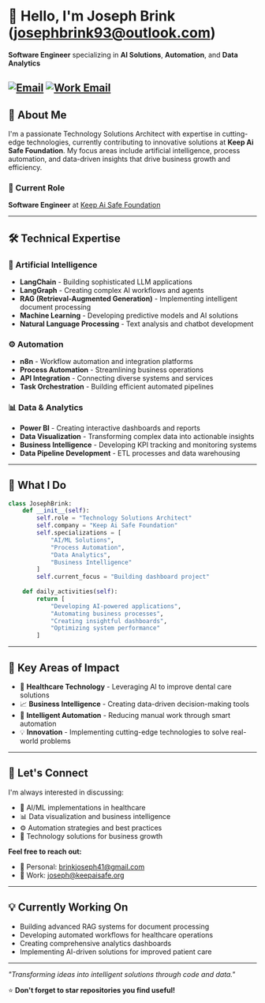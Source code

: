 # 👋 Hello, I'm Joseph Brink (josephbrink93@outlook.com)

**Software Engineer** specializing in **AI Solutions**, **Automation**, and **Data Analytics**

[![Email](https://img.shields.io/badge/Email-brinkjoseph41@gmail.com-red?style=flat-square&logo=gmail)](mailto:brinkjoseph41@gmail.com)
[![Work Email](https://img.shields.io/badge/Work-joseph@keepaisafe.org-blue?style=flat-square&logo=microsoft-outlook)](mailto:joseph@keepaisafe.org)
---

## 🚀 About Me

I'm a passionate Technology Solutions Architect with expertise in cutting-edge technologies, currently contributing to innovative solutions at **Keep Ai Safe Foundation**. My focus areas include artificial intelligence, process automation, and data-driven insights that drive business growth and efficiency.

### 🏢 Current Role
**Software Engineer** at [Keep Ai Safe Foundation](https://keepaisafe.org/)

---

## 🛠️ Technical Expertise

### 🤖 Artificial Intelligence
- **LangChain** - Building sophisticated LLM applications
- **LangGraph** - Creating complex AI workflows and agents
- **RAG (Retrieval-Augmented Generation)** - Implementing intelligent document processing
- **Machine Learning** - Developing predictive models and AI solutions
- **Natural Language Processing** - Text analysis and chatbot development

### ⚙️ Automation
- **n8n** - Workflow automation and integration platforms
- **Process Automation** - Streamlining business operations
- **API Integration** - Connecting diverse systems and services
- **Task Orchestration** - Building efficient automated pipelines

### 📊 Data & Analytics
- **Power BI** - Creating interactive dashboards and reports
- **Data Visualization** - Transforming complex data into actionable insights
- **Business Intelligence** - Developing KPI tracking and monitoring systems
- **Data Pipeline Development** - ETL processes and data warehousing

---

## 🎯 What I Do

```python
class JosephBrink:
    def __init__(self):
        self.role = "Technology Solutions Architect"
        self.company = "Keep Ai Safe Foundation"
        self.specializations = [
            "AI/ML Solutions",
            "Process Automation", 
            "Data Analytics",
            "Business Intelligence"
        ]
        self.current_focus = "Building dashboard project"
    
    def daily_activities(self):
        return [
            "Developing AI-powered applications",
            "Automating business processes",
            "Creating insightful dashboards",
            "Optimizing system performance"
        ]
```

---

## 🌟 Key Areas of Impact

- 🔬 **Healthcare Technology** - Leveraging AI to improve dental care solutions
- 📈 **Business Intelligence** - Creating data-driven decision-making tools
- 🤖 **Intelligent Automation** - Reducing manual work through smart automation
- 💡 **Innovation** - Implementing cutting-edge technologies to solve real-world problems

---


## 🤝 Let's Connect

I'm always interested in discussing:
- 🤖 AI/ML implementations in healthcare
- 📊 Data visualization and business intelligence
- ⚙️ Automation strategies and best practices
- 💼 Technology solutions for business growth

**Feel free to reach out:**
- 📧 Personal: [brinkjoseph41@gmail.com](mailto:brinkjoseph41@gmail.com)
- 💼 Work: [joseph@keepaisafe.org](mailto:joseph@keepaisafe.org)

---

## 💡 Currently Working On

- Building advanced RAG systems for document processing
- Developing automated workflows for healthcare operations
- Creating comprehensive analytics dashboards
- Implementing AI-driven solutions for improved patient care

---

*"Transforming ideas into intelligent solutions through code and data."*

⭐ **Don't forget to star repositories you find useful!**
